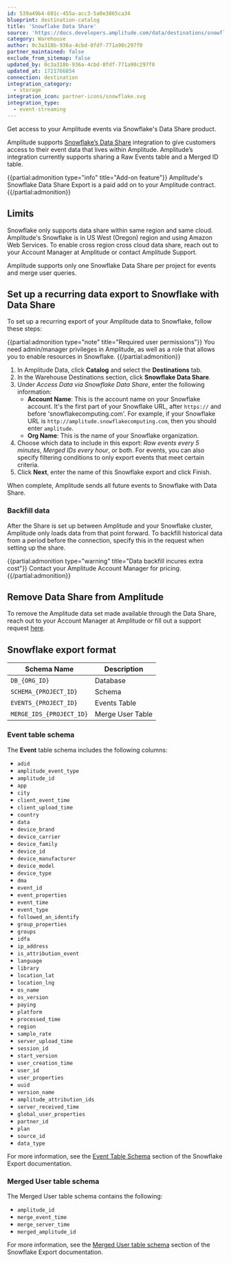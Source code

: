 ```yaml
---
id: 539a49b4-601c-455a-acc3-5a0e3865ca34
blueprint: destination-catalog
title: 'Snowflake Data Share'
source: 'https://docs.developers.amplitude.com/data/destinations/snowflake-data-share'
category: Warehouse
author: 0c3a318b-936a-4cbd-8fdf-771a90c297f0
partner_maintained: false
exclude_from_sitemap: false
updated_by: 0c3a318b-936a-4cbd-8fdf-771a90c297f0
updated_at: 1721766854
connection: destination
integration_category:
  - storage
integration_icon: partner-icons/snowflake.svg
integration_type:
  - event-streaming
---
```

Get access to your Amplitude events via Snowflake's Data Share product.

Amplitude supports [Snowflake’s Data Share](https://docs.snowflake.com/en/user-guide/data-sharing-intro.html) integration to give customers access to their event data that lives within Amplitude. Amplitude’s integration currently supports sharing a Raw Events table and a Merged ID table. 

{{partial:admonition type="info" title="Add-on feature"}}
Amplitude's Snowflake Data Share Export is a paid add on to your Amplitude contract.
{{/partial:admonition}}

## Limits

Snowflake only supports data share within same region and same cloud. Amplitude's Snowflake is in US West (Oregon) region and using Amazon Web Services. To enable cross region cross cloud data share, reach out to your Account Manager at Amplitude or contact Amplitude Support.

Amplitude supports only one Snowflake Data Share per project for events and merge user queries.

## Set up a recurring data export to Snowflake with Data Share

To set up a recurring export of your Amplitude data to Snowflake, follow these steps:

{{partial:admonition type="note" title="Required user permissions"}}
You need admin/manager privileges in Amplitude, as well as a role that allows you to enable resources in Snowflake.
{{/partial:admonition}}

1. In Amplitude Data, click **Catalog** and select the **Destinations** tab.
2. In the Warehouse Destinations section, click **Snowflake Data Share**.
3. Under *Access Data via Snowflake Data Share*, enter the following information:
      - **Account Name**: This is the account name on your Snowflake account. It's the first part of your Snowflake URL, after `https://` and before 'snowflakecomputing.com'. For example, if your Snowflake URL is `http://amplitude.snowflakecomputing.com`, then you should enter `amplitude`.
      - **Org Name**: This is the name of your Snowflake organization.
4. Choose which data to include in this export: *Raw events every 5 minutes*, *Merged IDs every hour*, or both. For events, you can also specify filtering conditions to only export events that meet certain criteria.
5. Click **Next**, enter the name of this Snowflake export and click Finish.

When complete, Amplitude sends all future events to Snowflake with Data Share.

### Backfill data

After the Share is set up between Amplitude and your Snowflake cluster, Amplitude only loads data from that point forward. To backfill historical data from a period before the connection, specify this in the request when setting up the share. 

{{partial:admonition type="warning" title="Data backfill incures extra cost"}}
Contact your Amplitude Account Manager for pricing.
{{/partial:admonition}}

## Remove Data Share from Amplitude

To remove the Amplitude data set made available through the Data Share,  reach out to your Account Manager at Amplitude or fill out a support request [here](https://help.amplitude.com/hc/en-us/requests/new).

## Snowflake export format

| Schema Name| Description      |
| ----------------------------------------- | ---------------- |
| `DB_{ORG_ID}`                             | Database         |
| `SCHEMA_{PROJECT_ID}`                     | Schema           |
| `EVENTS_{PROJECT_ID}`                     | Events Table     |
| `MERGE_IDS_{PROJECT_ID}`                  | Merge User Table |

### Event table schema

The **Event** table schema includes the following columns:

- `adid`
- `amplitude_event_type`
- `amplitude_id`
- `app`
- `city`
- `client_event_time`
- `client_upload_time`
- `country`
- `data`
- `device_brand`
- `device_carrier`
- `device_family`
- `device_id`
- `device_manufacturer`
- `device_model`
- `device_type`
- `dma`
- `event_id`
- `event_properties`
- `event_time`
- `event_type`
- `followed_an_identify`
- `group_properties`
- `groups`
- `idfa`
- `ip_address`
- `is_attribution_event`
- `language`
- `library`
- `location_lat`
- `location_lng`
- `os_name`
- `os_version`
- `paying`
- `platform`
- `processed_time`
- `region`
- `sample_rate`
- `server_upload_time`
- `session_id`
- `start_version`
- `user_creation_time`
- `user_id`
- `user_properties`
- `uuid`
- `version_name`
- `amplitude_attribution_ids`
- `server_received_time`
- `global_user_properties`
- `partner_id`
- `plan`
- `source_id`
- `data_type`

For more information, see the [Event Table Schema](/docs/data/destination-catalog/snowflake#event-table-schema) section of the Snowflake Export documentation.

### Merged User table schema

The Merged User table schema contains the following:  

- `amplitude_id`
- `merge_event_time`
- `merge_server_time`
- `merged_amplitude_id`

For more information,  see the [Merged User table schema](/docs/data/destination-catalog/snowflake#merged-user-table-schema) section of the Snowflake Export documentation.